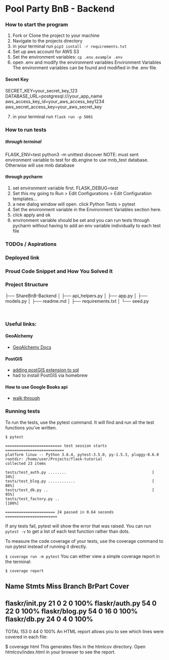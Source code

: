 # Pool Party BnB - Backend

### How to start the program
1) Fork  or Clone the project to your machine
2) Navigate to the projects directory
3) in your terminal run `pip3 isntall -r requirements.txt`
4) Set up aws account for AWS S3
5) Set the environment variables: `cp .env.example .env`
6) open .env and modify the environment variables
Environment Variables
The environment variables can be found and modified in the .env file.

#### Secret Key
SECRET_KEY=your_secret_key_123
DATABASE_URL=postgresql:///your_app_name
aws_access_key_id=your_aws_access_key1234
aws_secret_access_key=your_aws_secret_key


7) in your terminal run `flask run -p 5001`

### How to run tests
##### through terminal
FLASK_ENV=test python3 -m unittest discover
NOTE: must sent environment variable to test for db.engine to use mnb_test database. Otherwise will use mnb database

#### through pycharm
1) set environment variable first. 
    FLASK_DEBUG=test
2) Set this my going to Run > Edit Configurations > Edit Configuration templates... 
3) a new dialog window will open. click Python Tests > pytest
4) Set the environment variable in the Environment Variables section here.
5) click apply and ok
6) environment variable should be set and you can run tests through pycharm without having to add an env variable individually to each test file



### TODOs / Aspirations

### Deployed link

### Proud Code Snippet and How You Solved It



### Project Structure
├── ShareBnB-Backend
│   ├── api_helpers.py
│   ├── app.py
│   ├── models.py
│   ├── readme.md
│   ├── requirements.txt
│   └── seed.py

<br/>


### Useful links: 
#### GeoAlchemy
- [GeoAlchemy Docs](https://geoalchemy-2.readthedocs.io/en/latest/orm_tutorial.html) 

#### PostGIS 
- [adding postGIS extension to sql](https://stackoverflow.com/questions/6850500/postgis-installation-type-geometry-does-not-exist)
- had to install PostGIS via homebrew

#### How to use Google Books api 
- [walk through](https://rachelaemmer.medium.com/how-to-use-the-google-books-api-in-your-application-17a0ed7fa857)

### Running tests 
To run the tests, use the pytest command. It will find and run all the test functions you’ve written.

`$ pytest`
```
========================= test session starts ==========================
platform linux -- Python 3.6.4, pytest-3.5.0, py-1.5.3, pluggy-0.6.0
rootdir: /home/user/Projects/flask-tutorial
collected 23 items

tests/test_auth.py ........                                      [ 34%]
tests/test_blog.py ............                                  [ 86%]
tests/test_db.py ..                                              [ 95%]
tests/test_factory.py ..                                         [100%]

====================== 24 passed in 0.64 seconds =======================
```

If any tests fail, pytest will show the error that was raised. You can run `pytest -v` to get a list of each test function rather than dots.

To measure the code coverage of your tests, use the coverage command to run pytest instead of running it directly.

`$ coverage run -m pytest`
You can either view a simple coverage report in the terminal:

`$ coverage report`

Name                 Stmts   Miss Branch BrPart  Cover
------------------------------------------------------
flaskr/__init__.py      21      0      2      0   100%
flaskr/auth.py          54      0     22      0   100%
flaskr/blog.py          54      0     16      0   100%
flaskr/db.py            24      0      4      0   100%
------------------------------------------------------
TOTAL                  153      0     44      0   100%
An HTML report allows you to see which lines were covered in each file:

$ coverage html
This generates files in the htmlcov directory. Open htmlcov/index.html in your browser to see the report.
